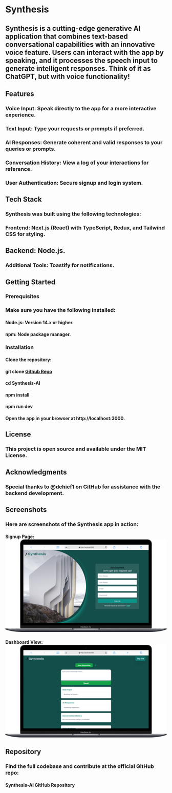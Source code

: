 # Synthesis

## Synthesis is a cutting-edge generative AI application that combines text-based conversational capabilities with an innovative voice feature. Users can interact with the app by speaking, and it processes the speech input to generate intelligent responses. Think of it as ChatGPT, but with voice functionality!

## Features
### Voice Input: Speak directly to the app for a more interactive experience.
### Text Input: Type your requests or prompts if preferred.
### AI Responses: Generate coherent and valid responses to your queries or prompts.
### Conversation History: View a log of your interactions for reference.
### User Authentication: Secure signup and login system.
## Tech Stack
### Synthesis was built using the following technologies:

### Frontend: Next.js (React) with TypeScript, Redux, and Tailwind CSS for styling.
## Backend: Node.js.
### Additional Tools: Toastify for notifications.
## Getting Started
### Prerequisites
### Make sure you have the following installed:

#### Node.js: Version 14.x or higher.
#### npm: Node package manager.
### Installation
#### Clone the repository:
#### git clone [Github Repo](https://github.com/Aesthetic-Dee/Synthesis-AI.git)

#### cd Synthesis-AI
#### npm install
#### npm run dev
#### Open the app in your browser at http://localhost:3000.
## License
### This project is open source and available under the MIT License.

## Acknowledgments
### Special thanks to @dchief1 on GitHub for assistance with the backend development.

## Screenshots
### Here are screenshots of the Synthesis app in action:

#### Signup Page: ![Signup page](./public/Macbook-Air-localhost.png)

#### Dashboard View: ![Dashboard View](./public/Macbook-Air-localhost%20(1).png)


## Repository
### Find the full codebase and contribute at the official GitHub repo:
#### Synthesis-AI GitHub Repository
